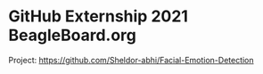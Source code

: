 # GitHub Externship 2021 BeagleBoard.org

 Project: https://github.com/Sheldor-abhi/Facial-Emotion-Detection